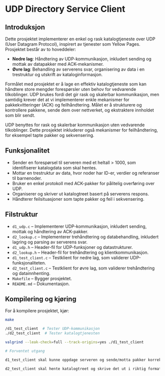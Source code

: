 # UDP Directory Service Client

## Introduksjon

Dette prosjektet implementerer en enkel og rask katalogtjeneste over UDP (User Datagram Protocol), inspirert av tjenester som Yellow Pages. Prosjektet består av to hoveddeler:

- **Nedre lag**: Håndtering av UDP-kommunikasjon, inkludert sending og mottak av datapakker med ACK-mekanismer.
- **Øvre lag**: Behandling av serverens svar, organisering av data i en trestruktur og utskrift av kataloginformasjon.

Formålet med prosjektet er å lage en effektiv katalogtjeneste som kan håndtere store mengder forespørsler uten behov for vedvarende tilkoblinger. UDP brukes fordi det gir rask og skalerbar kommunikasjon, men samtidig krever det at vi implementerer enkle mekanismer for pakkekvitteringer (ACK) og feilhåndtering. Målet er å strukturere og kontrollere pakkene, sende dem over nettverket, og ekstraktere innholdet som blir sendt.

UDP benyttes for rask og skalerbar kommunikasjon uten vedvarende tilkoblinger. Dette prosjektet inkluderer også mekanismer for feilhåndtering, for eksempel tapte pakker og sekvensering.


## Funksjonalitet

- Sender en forespørsel til serveren med et heltall > 1000, som identifiserer katalogdata som skal hentes.
- Mottar en trestruktur av data, hvor noder har ID-er, verdier og referanser til barnenoder.
- Bruker en enkel protokoll med ACK-pakker for pålitelig overføring over UDP.
- Organiserer og skriver ut katalogtreet basert på serverens respons.
- Håndterer feilsituasjoner som tapte pakker og feil i sekvensering.

## Filstruktur

- `d1_udp.c` – Implementerer UDP-kommunikasjon, inkludert sending, mottak og håndtering av ACK-pakker.
- `d2_lookup.c` – Implementerer trehåndtering og databehandling, inkludert lagring og parsing av serverens svar.
- `d1_udp.h` – Header-fil for UDP-funksjoner og datastrukturer.
- `d2_lookup.h` – Header-fil for trehåndtering og klientkommunikasjon.
- `d1_test_client.c` – Testklient for nedre lag, som validerer UDP-funksjonaliteten.
- `d2_test_client.c` – Testklient for øvre lag, som validerer trehåndtering og datainnhenting.
- `Makefile` – Bygger prosjektet.
- `README.md` – Dokumentasjon.

## Kompilering og kjøring

For å kompilere prosjektet, kjør:

```sh
make

/d1_test_client  # Tester UDP-kommunikasjon
./d2_test_client  # Tester katalogtjenesten

valgrind --leak-check=full --track-origins=yes ./d1_test_client

# Forventet utgang

d1_test_client skal kunne oppdage serveren og sende/motta pakker korrekt.

d2_test_client skal hente katalogtreet og skrive det ut i riktig format.
